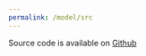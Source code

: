 ```yaml
---
permalink: /model/src
---
```


Source code is available on [Github](https://github.com/maciekboni/PSU-CIDD-COVID19/)
